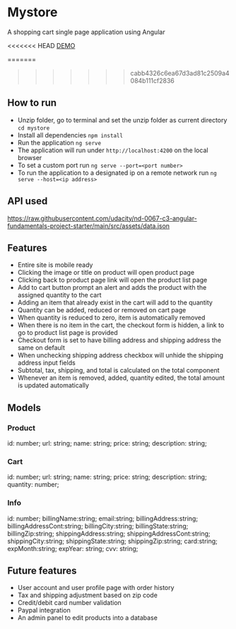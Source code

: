 # Mystore

A shopping cart single page application using Angular

<<<<<<< HEAD
[DEMO](https://adoring-galileo-c2200f.netlify.app)

=======
>>>>>>> cabb4326c6ea67d3ad81c2509a4084b111cf2836

## How to run

- Unzip folder, go to terminal and set the unzip folder as current directory `cd mystore`
- Install all dependencies `npm install` 
- Run the application `ng serve` 
- The application will run under `http://localhost:4200` on the local browser
- To set a custom port run `ng serve --port=<port number>`
- To run the application to a designated ip on a remote network run `ng serve --host=<ip address>`


## API used
https://raw.githubusercontent.com/udacity/nd-0067-c3-angular-fundamentals-project-starter/main/src/assets/data.json


## Features

- Entire site is mobile ready
- Clicking the image or title on product will open product page
- Clicking back to product page link will open the product list page
- Add to cart button prompt an alert and adds the product with the assigned quantity to the cart
- Adding an item that already exist in the cart will add to the quantity
- Quantity can be added, reduced or removed on cart page
- When quantity is reduced to zero, item is automatically removed
- When there is no item in the cart, the checkout form is hidden, a link to go to product list page is provided
- Checkout form is set to have billing address and shipping address the same on default
- When unchecking shipping address checkbox will unhide the shipping address input fields
- Subtotal, tax, shipping, and total is calculated on the total component 
- Whenever an item is removed, added, quantity edited, the total amount is updated automatically

## Models

### Product
  id: number;
  url: string;
  name: string;
  price: string;
  description: string;

### Cart
  id: number;
  url: string;
  name: string;
  price: string;
  description: string;
  quantity: number;


### Info
  id: number;
  billingName:string;
  email:string;
  billingAddress:string;
  billingAddressCont:string;
  billingCity:string;
  billingState:string;
  billingZip:string;
  shippingAddress:string;
  shippingAddressCont:string;
  shippingCity:string;
  shippingState:string;
  shippingZip:string;
  card:string;
  expMonth:string;
  expYear: string;
  cvv: string;



## Future features

- User account and user profile page with order history
- Tax and shipping adjustment based on zip code
- Credit/debit card number validation
- Paypal integration
- An admin panel to edit products into a database
 




